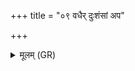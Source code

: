 +++
title = "०९ वधैर् दुःशंसां अप"

+++
<details><summary>मूलम् (GR)</summary>

वधैर् दुःशंसाꣳ अप दूढ्यो जहि  
दूरे वा ये अन्ति वा के चिद् अत्रिणः ।  
अथा यज्ञाय गृणते सुगं कृध्य्  
अग्ने (…) ॥ +++(see 1d)+++
</details>